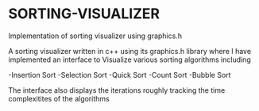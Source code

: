 # SORTING-VISUALIZER
Implementation of sorting visualizer using graphics.h

A sorting visualizer written in c++ using its graphics.h library where I have implemented an interface to
Visualize various sorting algorithms including

-Insertion Sort
-Selection Sort
-Quick Sort
-Count Sort
-Bubble Sort

The interface also displays the iterations roughly tracking the time complexitites of the algorithms
